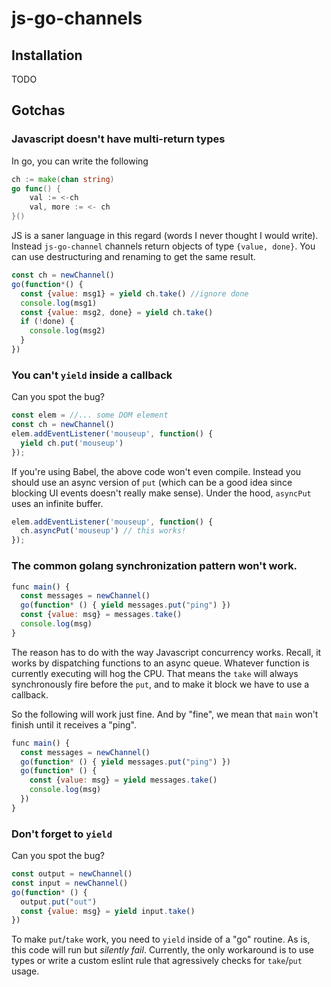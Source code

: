 # js-go-channels

## Installation

TODO

## Gotchas

### Javascript doesn't have multi-return types

In go, you can write the following

``` go
ch := make(chan string)
go func() {
	val := <-ch
	val, more := <- ch
}()

```

JS is a saner language in this regard (words I never thought I would
write). Instead `js-go-channel` channels return objects of type
`{value, done}`. You can use destructuring and renaming to get the
same result.

```javascript
const ch = newChannel()
go(function*() {
  const {value: msg1} = yield ch.take() //ignore done
  console.log(msg1)
  const {value: msg2, done} = yield ch.take()
  if (!done) {
    console.log(msg2)
  }
})

```

### You can't `yield` inside a callback

Can you spot the bug?

``` js
const elem = //... some DOM element
const ch = newChannel()
elem.addEventListener('mouseup', function() {
  yield ch.put('mouseup')
});
```

If you're using Babel, the above code won't even compile. Instead you
should use an async version of `put` (which can be a good idea since
blocking UI events doesn't really make sense). Under the hood,
`asyncPut` uses an infinite buffer.

``` js
elem.addEventListener('mouseup', function() {
  ch.asyncPut('mouseup') // this works!
});

```

### The common golang synchronization pattern won't work.

```js
func main() {
  const messages = newChannel()
  go(function* () { yield messages.put("ping") })
  const {value: msg} = messages.take()
  console.log(msg)
}
```

The reason has to do with the way Javascript concurrency
works. Recall, it works by dispatching functions to an async
queue. Whatever function is currently executing will hog the CPU.
That means the `take` will always synchronously fire before the `put`,
and to make it block we have to use a callback.

So the following will work just fine. And by "fine", we mean that
`main` won't finish until it receives a "ping".

``` js
func main() {
  const messages = newChannel()
  go(function* () { yield messages.put("ping") })
  go(function* () {
    const {value: msg} = yield messages.take() 
    console.log(msg)
  })
}

```

### Don't forget to `yield`

Can you spot the bug?

```js
const output = newChannel()
const input = newChannel()
go(function* () { 
  output.put("out")
  const {value: msg} = yield input.take()
})
``` 

To make `put`/`take` work, you need to `yield` inside of a "go"
routine. As is, this code will run but *silently fail*. Currently, the
only workaround is to use types or write a custom eslint rule that
agressively checks for `take`/`put` usage.

